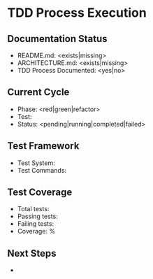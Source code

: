 # TDD Process Execution

## Documentation Status
- README.md: <exists|missing>
- ARCHITECTURE.md: <exists|missing>
- TDD Process Documented: <yes|no>

## Current Cycle
- Phase: <red|green|refactor>
- Test: <test description>
- Status: <pending|running|completed|failed>

## Test Framework
- Test System: <detected test system>
- Test Commands: <commands from documentation>

## Test Coverage
- Total tests: <number>
- Passing tests: <number>
- Failing tests: <number>
- Coverage: <percentage>%

## Next Steps
- <next action> 